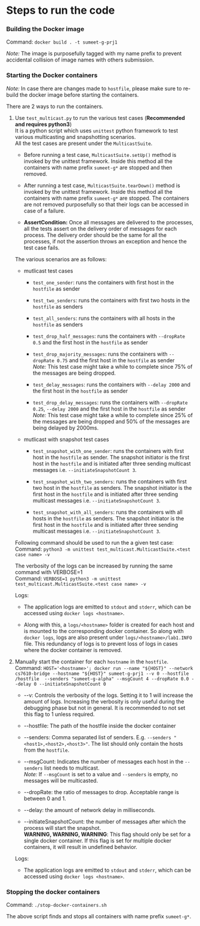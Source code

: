 # Steps to run the code

### Building the Docker image
Command: `docker build . -t sumeet-g-prj1`

*Note:* The image is purposefully tagged with my name prefix to prevent 
accidental collision of image names with others submission.

### Starting the Docker containers
*Note:* In case there are changes made to `hostfile`, please make sure 
to re-build the docker image before starting the containers.

There are 2 ways to run the containers.
1. Use `test_multicast.py` to run the various test cases (**Recommended and requires python3**) <br/>
It is a python script which uses `unittest` python framework to test various multicasting and snapshotting scenarios. <br/>
All the test cases are present under the `MulticastSuite`.
    - Before running a test case, `MulticastSuite.setUp()` method is invoked by the unittest framework. 
    Inside this method all the containers with name prefix `sumeet-g*` are stopped and then removed.
    
    - After running a test case, `MulticastSuite.tearDown()` method is invoked by the unittest framework. 
    Inside this method all the containers with name prefix `sumeet-g*` are stopped. The containers are not removed 
    purposefully so that their logs can be accessed in case of a failure.
    
    - **AssertCondition:** Once all messages are delivered to the processes, all the tests assert on the delivery order of messages for each process.
    The delivery order should be the same for all the processes, if not the assertion throws an exception and hence the test case fails. 
    
    The various scenarios are as follows:
    - mutlicast test cases
        - `test_one_sender`: runs the containers with first host in the `hostfile` as sender
         
        - `test_two_senders`: runs the containers with first two hosts in the `hostfile` as senders 
        
        - `test_all_senders`: runs the containers with all hosts in the `hostfile` as senders
        
        - `test_drop_half_messages`: runs the containers with `--dropRate 0.5` and the first host in the `hostfile` as sender
        
        - `test_drop_majority_messages`: runs the containers with `--dropRate 0.75` and the first host in the `hostfile` as sender <br/>
        *Note:* This test case might take a while to complete since 75% of the messages are being dropped.
        
        - `test_delay_messages`: runs the containers with `--delay 2000` and the first host in the `hostfile` as sender <br/>
        
        - `test_drop_delay_messages`: runs the containers with `--dropRate 0.25`, `--delay 2000` and the first host in the `hostfile` as sender <br/>
        *Note:* This test case might take a while to complete since 25% of the messages are being dropped and 50% of the messages are being delayed by 2000ms.
    
    - mutlicast with snapshot test cases
    
        - `test_snapshot_with_one_sender`: runs the containers with first host in the `hostfile` as sender. 
        The snapshot initiator is the first host in the `hostfile` and is initiated after three sending multicast messages i.e. `--initiateSnapshotCount 3`.   
    
        - `test_snapshot_with_two_senders`: runs the containers with first two host in the `hostfile` as senders. 
        The snapshot initiator is the first host in the `hostfile` and is initiated after three sending multicast messages i.e. `--initiateSnapshotCount 3`.
    
        - `test_snapshot_with_all_senders`: runs the containers with all hosts in the `hostfile` as senders. 
        The snapshot initiator is the first host in the `hostfile` and is initiated after three sending multicast messages i.e. `--initiateSnapshotCount 3`.
       
    Following command should be used to run the a given test case: <br/>
    Command: `python3 -m unittest test_multicast.MulticastSuite.<test case name> -v` <br/>
    
    The verbosity of the logs can be increased by running the same command with VERBOSE=1 <br/>
    Command: `VERBOSE=1 python3 -m unittest test_multicast.MulticastSuite.<test case name> -v` <br/>
    
    Logs: 
    - The application logs are emitted to `stdout` and `stderr`, which can be accessed using `docker logs <hostname>`.
    
    - Along with this, a `logs/<hostname>` folder is created for each host and is mounted to the corresponding docker container.
    So along with `docker logs`, logs are also present under `logs/<hostname>/lab1.INFO` file. 
    This redundancy of logs is to prevent loss of logs in cases where the docker container is removed. 

2. Manually start the container for each `hostname` in the `hostfile`. <br/>
Command: `HOST='<hostname>'; docker run --name "${HOST}" --network cs7610-bridge --hostname "${HOST}" sumeet-g-prj1 --v 0 --hostfile /hostfile  --senders "sumeet-g-alpha" --msgCount 4 --dropRate 0.0 --delay 0 --initiateSnapshotCount 0`
    - --v: Controls the verbosity of the logs. Setting it to 1 will increase the amount of logs. 
    Increasing the verbosity is only useful during the debugging phase but not in general. 
    It is recommended to not set this flag to 1 unless required.   
    
    - --hostfile: The path of the hostfile inside the docker container 
    
    - --senders: Comma separated list of senders. E.g. `--senders "<host1>,<host2>,<host3>"`.
    The list should only contain the hosts from the `hostfile`.    
    
    - --msgCount: Indicates the number of messages each host in the `--senders` list needs to multicast. <br/>
    *Note:* If `--msgCount` is set to a value and `--senders` is empty, no messages will be multicasted. 
    
    - --dropRate: the ratio of messages to drop. Acceptable range is between 0 and 1.
    
    - --delay: the amount of network delay in milliseconds.
    
    - --initiateSnapshotCount: the number of messages after which the process will start the snapshot. <br/>
    **WARNING, WARNING, WARNING**: This flag should only be set for a single docker container. 
    If this flag is set for multiple docker containers, it will result in undefined behavior. 
    
    Logs: 
    - The application logs are emitted to `stdout` and `stderr`, which can be accessed using `docker logs <hostname>`.
### Stopping the docker containers
Command: `./stop-docker-containers.sh`

The above script finds and stops all containers with name prefix `sumeet-g*`.